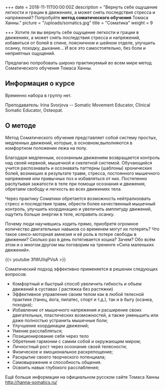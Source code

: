 +++
date = 2018-11-11T00:00:00Z
description = "Вернуть себе ощущение легкости и грации в движениях, а может снять последствия стресса и напряжений? Попробуйте **метод соматического обучения** Томаса Ханны."
picture = "/uploads/somatics.jpg"
title = "Cоматика"
weight = 9

+++
Хотите ли вы вернуть себе ощущение легкости и грации в движениях, а может снять последствия стресса и напряжений, избавиться от болей в спине, поясничном и шейном отделе, улучшить осанку, походку, дыхание… И все это самостоятельно, без боли и неприятных ощущений.

Предлагаю попробовать широко практикуемый во всем мире метод Соматического обучения Томаса Ханны.

## Информация о курсе

Временно набора в группу нет. 

Преподаватель: Irina Svorjova -- Somatic Movement Educator, Clinical Somatic Educator, Osteopat.

## О методе

Метод Соматического обучения представляет собой систему простых, медленных движений, которые, в основном,выполняются в комфортном положении лежа на полу.

Благодаря медленным, осознанным движениям возвращается контроль над своей нервной, мышечной и скелетной системой. Обучающийся учится распознавать и осознавать паттерны (шаблоны) хронических болей, возникших в результате травм, стресса, постоянного мышечного напряжения или привычных поз и избавляться от них. Постепенно распутывая зажатости в теле при помощи осознания и движения, обретаем свободу и легкость во всех движениях тела.

Через практику Соматики обретается возможность нейтрализовать стресс и последствия травм, обрести более качественный мышечный контроль, улучшить координацию и увеличить амплитуду движений, ощутить больше энергии в теле, исправить осанку.

Почему люди научившись ходить прямо, приобретя огромное количество двигательных навыков со временем могут их потерять? Что такое сенсо-моторная амнезия и её роль в потере свободы в движении? Сколько раз в день потягивается кошка? Зачем? Обо всём этом и о многом другом мы поговорим на тренинге «Сила маленьких движений».

{{< youtube 3fWUIlqPVsA >}}

Соматический подход эффективно применяется в решении следующих вопросов:

* Комфортный и быстрый способ увеличить гибкость и объем движений в суставах
  ( растяжка без растяжки)
* Эффективное управление своим телом как в любой телесной практике (танец, йога, пилатес, спорт и т.д.), так и в быту (осанка, походка);
* Избавление от мышечного напряжения и расширение своих двигательных, пластических возможностей, а также уменьшить или даже полностью устранить мышечные боли;
* Улучшение координации движений;
* Умение расслабляться;
* Позиционирование себя через тело
* Обретение гармонии с самим собой и окружающим миром;
* Личностный рост через осознание своей телесности;
* Физическое и эмоциональное раскрепощение;
* Раскрытие своего творческого потенциала;
* Самовыражение и способность общения.
* Освоить навык глубокого расслабления;

Ещё больше информации на официальном русском сайте Томаса Ханны http://hanna-somatics.ru/